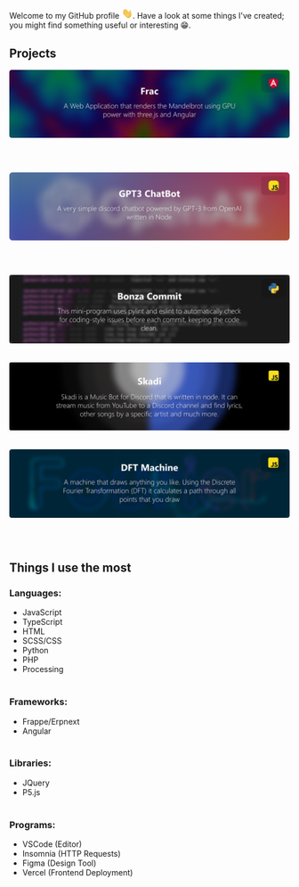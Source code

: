 Welcome to my GitHub profile <img src="https://raw.githubusercontent.com/MindLabor/MindLabor/master/wave.gif" width="20px">. Have a look at some things I've created; you might find something useful or interesting 😁.


## Projects
<a href="https://frac.vercel.app/">
  <img align="center" src="https://raw.githubusercontent.com/MindLaborDev/MindLaborDev/master/preview/Group 5.png" />
</a>

&nbsp;<br>&nbsp;

<a href="https://github.com/MindLaborDev/gpt3-discord-chatbot">
  <img align="center" src="https://raw.githubusercontent.com/MindLaborDev/MindLaborDev/master/preview/Group 3.png" />
</a>

&nbsp;<br>&nbsp;

<a href="https://github.com/MindLaborDev/bonza-commit">
  <img align="center" src="https://raw.githubusercontent.com/MindLaborDev/MindLaborDev/master/preview/Group 6.png" />
</a>
&nbsp;<br>&nbsp;

<a href="https://github.com/MindLaborDev/skadi">
  <img align="center" src="https://raw.githubusercontent.com/MindLaborDev/MindLaborDev/master/preview/Group 1.png" />
</a>
&nbsp;<br>&nbsp;

<a href="https://mindlabordev.github.io/DFT-Machine/">
  <img align="center" src="https://raw.githubusercontent.com/MindLaborDev/MindLaborDev/master/preview/Group 4.png" />
</a>

&nbsp;<br>&nbsp;

## Things I use the most

### **Languages:** 
* JavaScript
* TypeScript
* HTML
* SCSS/CSS
* Python
* PHP
* Processing
&nbsp;<br>&nbsp;

### **Frameworks:** 
* Frappe/Erpnext
* Angular
&nbsp;<br>&nbsp;

### **Libraries:** 
* JQuery
* P5.js
&nbsp;<br>&nbsp;

### **Programs:** 
* VSCode (Editor)
* Insomnia (HTTP Requests)
* Figma (Design Tool)
* Vercel (Frontend Deployment)



&nbsp;<br>&nbsp;

